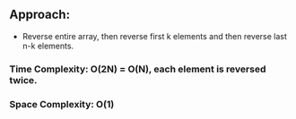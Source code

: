 ## Approach:
* Reverse entire array, then reverse first k elements and then reverse last n-k elements.
​
### Time Complexity: O(2N) = O(N), each element is reversed twice.
### Space Complexity: O(1)
